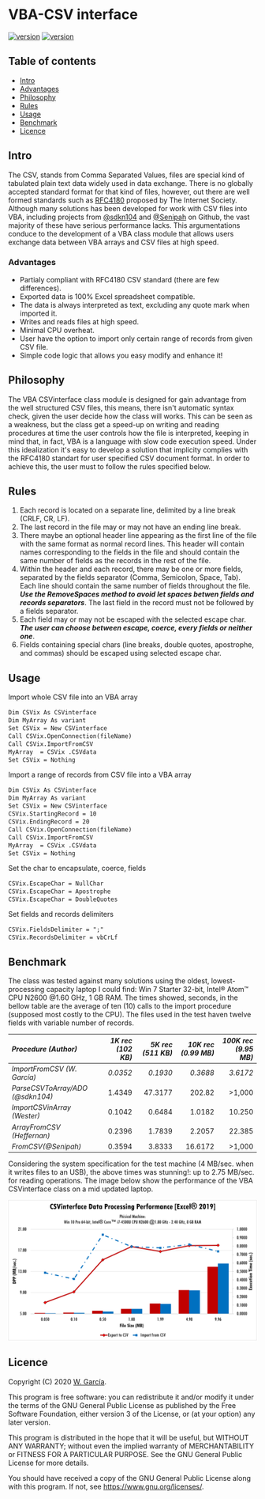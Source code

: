 # VBA-CSV interface
[![version](https://img.shields.io/static/v1?label=version&message=v1.0.1&color=brightgreen&style=plastic)](https://github.com/ws-garcia/VBA-CSV-interface/releases/tag/v1.0.1)
[![version](https://img.shields.io/static/v1?label=licence&message=GPL&color=informational&style=plastic)](https://www.gnu.org/licenses/)
## Table of contents
* [Intro](https://github.com/ws-garcia/VBA-CSV-interface/blob/master/README.md#intro)
* [Advantages](https://github.com/ws-garcia/VBA-CSV-interface/blob/master/README.md#advantages)
* [Philosophy](https://github.com/ws-garcia/VBA-CSV-interface/blob/master/README.md#philosophy)
* [Rules](https://github.com/ws-garcia/VBA-CSV-interface/blob/master/README.md#rules)
* [Usage](https://github.com/ws-garcia/VBA-CSV-interface/blob/master/README.md#usage)
* [Benchmark](https://github.com/ws-garcia/VBA-CSV-interface/blob/master/README.md#benchmark)
* [Licence](https://github.com/ws-garcia/VBA-CSV-interface/blob/master/README.md#licence) 
## Intro
The CSV, stands from Comma Separated Values, files are special kind of tabulated plain text data widely used in data exchange. There is no globally accepted standard format for that kind of files, however, out there are well formed standards such as [RFC4180](https://www.ietf.org/rfc/rfc4180.txt) proposed by The Internet Society.
Although many solutions has been developed for work with CSV files into VBA, including projects from [@sdkn104](https://github.com/sdkn104/VBA-CSV) and [@Senipah](https://github.com/Senipah/VBA-Better-Array) on Github, the vast majority of these have serious performance lacks. This argumentations conduce to the development of a VBA class module that allows users exchange data between VBA arrays and CSV files at high speed.
### Advantages
* Partialy compliant with RFC4180 CSV standard (there are few differences).
* Exported data is 100% Excel spreadsheet compatible.
* The data is always interpreted as text, excluding any quote mark when imported it.
* Writes and reads files at high speed.
* Minimal CPU overheat.
* User have the option to import only certain range of records from given CSV file.
* Simple code logic that allows you easy modify and enhance it!
## Philosophy
The VBA CSVinterface class module is designed for gain advantage from the well structured CSV files, this means, there isn't automatic syntax check, given the user decide how the class will works. This can be seen as a weakness, but the class get a speed-up on writing and reading procedures at time the user controls how the file is interpreted, keeping in mind that, in fact, VBA is a language with slow code execution speed. 
Under this idealization it's easy to develop a solution that implicity complies with the RFC4180 standart for user specified CSV document format. In order to achieve this, the user must to follow the rules specified below.
## Rules
1. Each record is located on a separate line, delimited by a line break (CRLF, CR, LF).
2. The last record in the file may or may not have an ending line break.
3. There maybe an optional header line appearing as the first line of the file with the same format as normal record lines.  This header will contain names corresponding to the fields in the file and should contain the same number of fields as the records in the rest of the file.
4. Within the header and each record, there may be one or more fields, separated by the fields separator (Comma, Semicolon, Space, Tab).  Each line should contain the same number of fields throughout the file.  **_Use the RemoveSpaces method to avoid let spaces betwen fields and records separators_**.  The last field in the record must not be followed by a fields separator.
5. Each field may or may not be escaped with the selected escape char. **_The user can choose between escape, coerce, every fields or neither one_**.
6. Fields containing special chars (line breaks, double quotes, apostrophe, and commas) should be escaped using selected escape char.
## Usage
Import whole CSV file into an VBA array
```vbscript
Dim CSVix As CSVinterface
Dim MyArray As variant
Set CSVix = New CSVinterface
Call CSVix.OpenConnection(fileName)
Call CSVix.ImportFromCSV
MyArray  = CSVix .CSVdata
Set CSVix = Nothing
```
Import a range of records from CSV file into a VBA array
```vbscript
Dim CSVix As CSVinterface
Dim MyArray As variant
Set CSVix = New CSVinterface
CSVix.StartingRecord = 10
CSVix.EndingRecord = 20
Call CSVix.OpenConnection(fileName)
Call CSVix.ImportFromCSV
MyArray  = CSVix .CSVdata
Set CSVix = Nothing
```
Set the char to encapsulate, coerce, fields
```vbscript
CSVix.EscapeChar = NullChar
CSVix.EscapeChar = Apostrophe
CSVix.EscapeChar = DoubleQuotes
```
Set fields and records delimiters
```vbscript
CSVix.FieldsDelimiter = ";"
CSVix.RecordsDelimiter = vbCrLf
```
## Benchmark
The class was tested against many solutions using the oldest, lowest-processing capacity laptop I could find: Win 7 Starter 32-bit, Intel® Atom™ CPU N2600 @1.60 GHz, 1 GB RAM. 
The times showed, seconds, in the bellow table are the average of ten (10) calls to the import procedure (supposed most costly to the CPU). The files used in the test haven twelve fields with variable number of records. 

|*Procedure (Author)*|*1K rec (102 KB)*|*5K rec (511 KB)*|*10K rec (0.99 MB)*|*100K rec (9.95 MB)*|
|:--------------------------|-----------------:|----------------:|----------------:|-----------------:|
|*ImportFromCSV (W. García)*|_0.0352_|_0.1930_|_0.3688_|_3.6172_|
|*ParseCSVToArray/ADO (@sdkn104)*|1.4349|47.3177|202.82|>1,000|
|*ImportCSVinArray (Wester)*|0.1042|0.6484|1.0182|10.250|
|*ArrayFromCSV (Heffernan)*|0.2396|1.7839|2.2057|22.385|
|*FromCSV(@Senipah)*|0.3594|3.8333|16.6172|>1,000|

Considering the system specification for the test machine (4 MB/sec. when it writes files to an USB), the above times was stunning!: up to 2.75 MB/sec. for reading operations.
The image below show the performance of the VBA CSVinterface class on a mid updated laptop.

![BenchMark](Benchmark.png)

## Licence
Copyright (C) 2020  [W. García](https://github.com/ws-garcia/VBA-CSV-interface/).

This program is free software: you can redistribute it and/or modify it under the terms of the GNU General Public License as published by the Free Software Foundation, either version 3 of the License, or (at your option) any later version.

This program is distributed in the hope that it will be useful, but WITHOUT ANY WARRANTY; without even the implied warranty of MERCHANTABILITY or FITNESS FOR A PARTICULAR PURPOSE.  See the GNU General Public License for more details.

You should have received a copy of the GNU General Public License along with this program.  If not, see <https://www.gnu.org/licenses/>.

